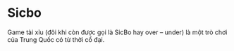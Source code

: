 # Sicbo
Game tài xỉu (đôi khi còn được gọi là SicBo hay over – under) là một trò chơi của Trung Quốc có từ thời cổ đại.
